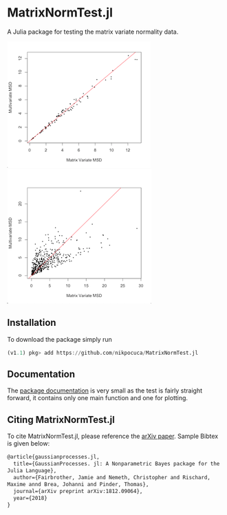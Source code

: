 # MatrixNormTest.jl

A Julia package for testing the matrix variate normality data. 

![](/docs/src/src/norm.png)
![](/docs/src/src/nnorm.png)
## Installation 
To download the package simply run
```julia
(v1.1) pkg> add https://github.com/nikpocuca/MatrixNormTest.jl
```


## Documentation 
The [package documentation](https://nikpocuca.github.io/MatrixNormTest.jl/) is very small as the test is fairly straight forward, it contains only one main function and one for plotting. 

## Citing MatrixNormTest.jl

To cite MatrixNormTest.jl, please reference the [arXiv paper](https://arxiv.org/abs/1812.09064). Sample Bibtex is given below:

```
@article{gaussianprocesses.jl,
  title={GaussianProcesses. jl: A Nonparametric Bayes package for the Julia Language},
  author={Fairbrother, Jamie and Nemeth, Christopher and Rischard, Maxime annd Brea, Johanni and Pinder, Thomas},
  journal={arXiv preprint arXiv:1812.09064},
  year={2018}
}
```
